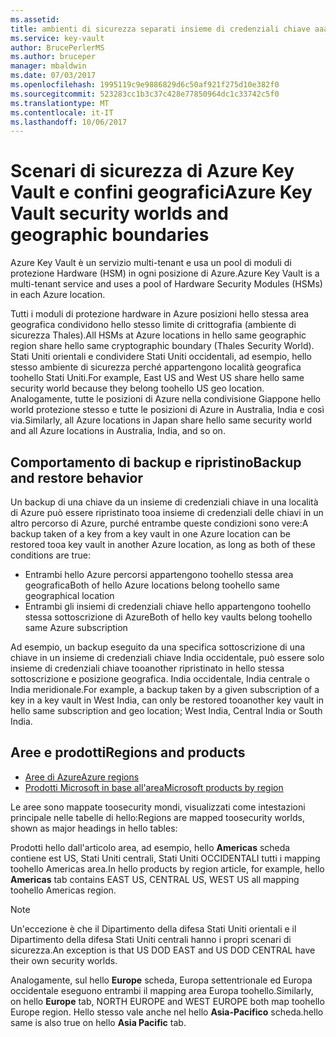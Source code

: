 ```yaml
---
ms.assetid: 
title: ambienti di sicurezza separati insieme di credenziali chiave aaaAzure | Documenti Microsoft
ms.service: key-vault
author: BrucePerlerMS
ms.author: bruceper
manager: mbaldwin
ms.date: 07/03/2017
ms.openlocfilehash: 1995119c9e9886829d6c50af921f275d10e382f0
ms.sourcegitcommit: 523283cc1b3c37c428e77850964dc1c33742c5f0
ms.translationtype: MT
ms.contentlocale: it-IT
ms.lasthandoff: 10/06/2017
---
```

# <a name="azure-key-vault-security-worlds-and-geographic-boundaries"></a><span data-ttu-id="8b999-102">Scenari di sicurezza di Azure Key Vault e confini geografici</span><span class="sxs-lookup"><span data-stu-id="8b999-102">Azure Key Vault security worlds and geographic boundaries</span></span>

<span data-ttu-id="8b999-103">Azure Key Vault è un servizio multi-tenant e usa un pool di moduli di protezione Hardware (HSM) in ogni posizione di Azure.</span><span class="sxs-lookup"><span data-stu-id="8b999-103">Azure Key Vault is a multi-tenant service and uses a pool of Hardware Security Modules (HSMs) in each Azure location.</span></span> 

<span data-ttu-id="8b999-104">Tutti i moduli di protezione hardware in Azure posizioni hello stessa area geografica condividono hello stesso limite di crittografia (ambiente di sicurezza Thales).</span><span class="sxs-lookup"><span data-stu-id="8b999-104">All HSMs at Azure locations in hello same geographic region share hello same cryptographic boundary (Thales Security World).</span></span> <span data-ttu-id="8b999-105">Stati Uniti orientali e condividere Stati Uniti occidentali, ad esempio, hello stesso ambiente di sicurezza perché appartengono località geografica toohello Stati Uniti.</span><span class="sxs-lookup"><span data-stu-id="8b999-105">For example, East US and West US share hello same security world because they belong toohello US geo location.</span></span> <span data-ttu-id="8b999-106">Analogamente, tutte le posizioni di Azure nella condivisione Giappone hello world protezione stesso e tutte le posizioni di Azure in Australia, India e così via.</span><span class="sxs-lookup"><span data-stu-id="8b999-106">Similarly, all Azure locations in Japan share hello same security world and all Azure locations in Australia, India, and so on.</span></span> 

## <a name="backup-and-restore-behavior"></a><span data-ttu-id="8b999-107">Comportamento di backup e ripristino</span><span class="sxs-lookup"><span data-stu-id="8b999-107">Backup and restore behavior</span></span>

<span data-ttu-id="8b999-108">Un backup di una chiave da un insieme di credenziali chiave in una località di Azure può essere ripristinato tooa insieme di credenziali delle chiavi in un altro percorso di Azure, purché entrambe queste condizioni sono vere:</span><span class="sxs-lookup"><span data-stu-id="8b999-108">A backup taken of a key from a key vault in one Azure location can be restored tooa key vault in another Azure location, as long as both of these conditions are true:</span></span>

- <span data-ttu-id="8b999-109">Entrambi hello Azure percorsi appartengono toohello stessa area geografica</span><span class="sxs-lookup"><span data-stu-id="8b999-109">Both of hello Azure locations belong toohello same geographical location</span></span>
- <span data-ttu-id="8b999-110">Entrambi gli insiemi di credenziali chiave hello appartengono toohello stessa sottoscrizione di Azure</span><span class="sxs-lookup"><span data-stu-id="8b999-110">Both of hello key vaults belong toohello same Azure subscription</span></span>

<span data-ttu-id="8b999-111">Ad esempio, un backup eseguito da una specifica sottoscrizione di una chiave in un insieme di credenziali chiave India occidentale, può essere solo insieme di credenziali chiave tooanother ripristinato in hello stessa sottoscrizione e posizione geografica. India occidentale, India centrale o India meridionale.</span><span class="sxs-lookup"><span data-stu-id="8b999-111">For example, a backup taken by a given subscription of a key in a key vault in West India, can only be restored tooanother key vault in hello same subscription and geo location; West India, Central India or South India.</span></span>

## <a name="regions-and-products"></a><span data-ttu-id="8b999-112">Aree e prodotti</span><span class="sxs-lookup"><span data-stu-id="8b999-112">Regions and products</span></span>

- [<span data-ttu-id="8b999-113">Aree di Azure</span><span class="sxs-lookup"><span data-stu-id="8b999-113">Azure regions</span></span>](https://azure.microsoft.com/regions/)
- [<span data-ttu-id="8b999-114">Prodotti Microsoft in base all'area</span><span class="sxs-lookup"><span data-stu-id="8b999-114">Microsoft products by region</span></span>](https://azure.microsoft.com/regions/services/)

<span data-ttu-id="8b999-115">Le aree sono mappate toosecurity mondi, visualizzati come intestazioni principale nelle tabelle di hello:</span><span class="sxs-lookup"><span data-stu-id="8b999-115">Regions are mapped toosecurity worlds, shown as major headings in hello tables:</span></span>

<span data-ttu-id="8b999-116">Prodotti hello dall'articolo area, ad esempio, hello **Americas** scheda contiene est US, Stati Uniti centrali, Stati Uniti OCCIDENTALI tutti i mapping toohello Americas area.</span><span class="sxs-lookup"><span data-stu-id="8b999-116">In hello products by region article, for example, hello **Americas** tab contains EAST US, CENTRAL US, WEST US all mapping toohello Americas region.</span></span> 

>[!NOTE]
><span data-ttu-id="8b999-117">Un'eccezione è che il Dipartimento della difesa Stati Uniti orientali e il Dipartimento della difesa Stati Uniti centrali hanno i propri scenari di sicurezza.</span><span class="sxs-lookup"><span data-stu-id="8b999-117">An exception is that US DOD EAST and US DOD CENTRAL have their own security worlds.</span></span> 

<span data-ttu-id="8b999-118">Analogamente, sul hello **Europe** scheda, Europa settentrionale ed Europa occidentale eseguono entrambi il mapping area Europa toohello.</span><span class="sxs-lookup"><span data-stu-id="8b999-118">Similarly, on hello **Europe** tab, NORTH EUROPE and WEST EUROPE both map toohello Europe region.</span></span> <span data-ttu-id="8b999-119">Hello stesso vale anche nel hello **Asia-Pacifico** scheda.</span><span class="sxs-lookup"><span data-stu-id="8b999-119">hello same is also true on hello **Asia Pacific** tab.</span></span>



